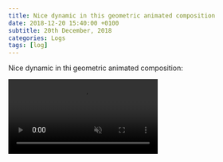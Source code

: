 ```yaml
---
title: Nice dynamic in this geometric animated composition
date: 2018-12-20 15:40:00 +0100
subtitle: 20th December, 2018
categories: Logs
tags: [log]
---
```


Nice dynamic in thi geometric animated composition:

<video autoplay muted loop src="/assets/log/n780_n673_800x600.mp4"></video>

